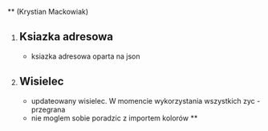 **
(Krystian Mackowiak)
 1. Ksiazka adresowa
	 -
	- ksiazka adresowa oparta na json
 2. Wisielec
	-
	- updateowany wisielec. W momencie wykorzystania wszystkich zyc - przegrana
	- nie moglem sobie poradzic z importem kolorów
**